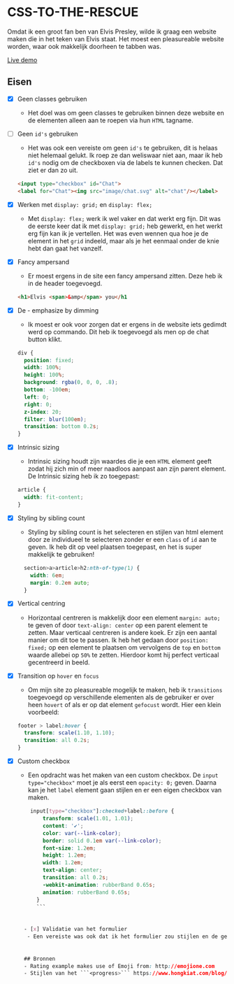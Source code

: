 # CSS-TO-THE-RESCUE

Omdat ik een groot fan ben van Elvis Presley, wilde ik graag een website maken die in het teken van Elvis staat. Het moest een pleasureable website worden, waar ook makkelijk doorheen te tabben was.

[Live demo](https://japgroevemaker.github.io/css-to-the-rescue/styleguide.html)

## Eisen

-   [x] Geen classes gebruiken
    -   Het doel was om geen classes te gebruiken binnen deze website en de elementen alleen aan te roepen via hun `HTML` tagname.


-   [ ] Geen `id's` gebruiken
    -   Het was ook een vereiste om geen `id's` te gebruiken, dit is helaas niet helemaal gelukt. Ik roep ze dan weliswaar niet aan, maar ik heb `id's` nodig om de checkboxen via de labels te kunnen checken. Dat ziet er dan zo uit.
    ```html
    <input type="checkbox" id="Chat">
    <label for="Chat"><img src="image/chat.svg" alt="chat"/></label>
    ```


-   [x] Werken met `display: grid;` en `display: flex;`
    -   Met `display: flex;` werk ik wel vaker en dat werkt erg fijn. Dit was de eerste keer dat ik met `display: grid;` heb gewerkt, en het werkt erg fijn kan ik je vertellen. Het was even wennen qua hoe je de element in het `grid` indeeld, maar als je het eenmaal onder de knie hebt dan gaat het vanzelf.


-   [x] Fancy ampersand
    -   Er moest ergens in de site een fancy ampersand zitten. Deze heb ik in de header toegevoegd.
    ```html
    <h1>Elvis <span>&amp</span> you</h1
    ```


-   [x] De - emphasize by dimming

    -   Ik moest er ook voor zorgen dat er ergens in de website iets gedimdt werd op commando. Dit heb ik toegevoegd als men op de chat button klikt.

    ```css
    div {
      position: fixed;
      width: 100%;
      height: 100%;
      background: rgba(0, 0, 0, .8);
      bottom: -100em;
      left: 0;
      right: 0;
      z-index: 20;
      filter: blur(100em);
      transition: bottom 0.2s;
    }
    ```

-   [x] Intrinsic sizing

    -   Intrinsic sizing houdt zijn waardes die je een `HTML` element geeft zodat hij zich min of meer naadloos aanpast aan zijn parent element. De Intrinsic sizing heb ik zo toegepast:

    ```css
    article {
      width: fit-content;
    }
    ```

-   [x] Styling by sibling count

    -   Styling by sibling count is het selecteren en stijlen van html element door ze individueel te selecteren zonder er een `class` of `id` aan te geven. Ik heb dit op veel plaatsen toegepast, en het is super makkelijk te gebruiken!

    ```css
      section>a>article>h2:nth-of-type(1) {
        width: 6em;
        margin: 0.2em auto;
      }
    ```

-   [x] Vertical centring
    -   Horizontaal centreren is makkelijk door een element `margin: auto;` te geven of door `text-align: center` op een parent element te zetten. Maar verticaal centreren is andere koek. Er zijn een aantal manier om dit toe te passen. Ik heb het gedaan door `position: fixed;` op een element te plaatsen om vervolgens de `top` en `bottom` waarde allebei op `50%` te zetten. Hierdoor komt hij perfect verticaal gecentreerd in beeld.


-   [x] Transition op `hover` en `focus`
    -   Om mijn site zo pleasureable mogelijk te maken, heb ik `transitions` toegevoegd op verschillende elementen als de gebruiker er over heen `hovert` of als er op dat element `gefocust` wordt. Hier een klein voorbeeld:
    ```css
    footer > label:hover {
      transform: scale(1.10, 1.10);
      transition: all 0.2s;
    }
    ```

- [x] Custom checkbox
  - Een opdracht was het maken van een custom checkbox. De ```input type="checkbox"``` moet je als eerst een ```opacity: 0;``` geven. Daarna kan je het ```label``` element gaan stijlen en er een eigen checkbox van maken.
  ```css
      input[type="checkbox"]:checked+label::before {
          transform: scale(1.01, 1.01);
          content: '✔';
          color: var(--link-color);
          border: solid 0.1em var(--link-color);
          font-size: 1.2em;
          height: 1.2em;
          width: 1.2em;
          text-align: center;
          transition: all 0.2s;
          -webkit-animation: rubberBand 0.65s;
          animation: rubberBand 0.65s;
        }
        ```


    - [x] Validatie van het formulier
     - Een vereiste was ook dat ik het formulier zou stijlen en de gebruiker feedback zou geven over hun geleverde input. Dit heb ik gedaan doormiddel van ```input:valid``` en ```input:invalid```. Op deze manier kan je de gebruiker makkelijk feedback geven over het geen wat hij/zij nog moet verichten om het formulier compleet te maken.


    ## Bronnen
    - Rating example makes use of Emoji from: http://emojione.com
    - Stijlen van het ```<progress>``` https://www.hongkiat.com/blog/html5-progress-bar/
